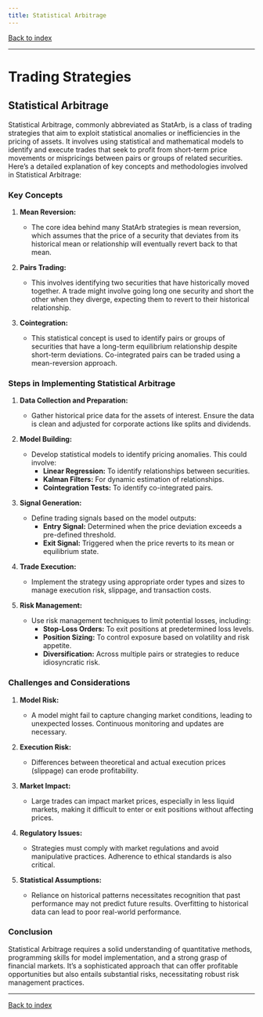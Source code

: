 ```yaml
---
title: Statistical Arbitrage
---
```


[Back to index](index.html)

---
# Trading Strategies
## Statistical Arbitrage

Statistical Arbitrage, commonly abbreviated as StatArb, is a class of trading strategies that aim to exploit statistical anomalies or inefficiencies in the pricing of assets. It involves using statistical and mathematical models to identify and execute trades that seek to profit from short-term price movements or mispricings between pairs or groups of related securities. Here’s a detailed explanation of key concepts and methodologies involved in Statistical Arbitrage:

### Key Concepts

1. **Mean Reversion:** 
   - The core idea behind many StatArb strategies is mean reversion, which assumes that the price of a security that deviates from its historical mean or relationship will eventually revert back to that mean.
  
2. **Pairs Trading:**
   - This involves identifying two securities that have historically moved together. A trade might involve going long one security and short the other when they diverge, expecting them to revert to their historical relationship.

3. **Cointegration:**
   - This statistical concept is used to identify pairs or groups of securities that have a long-term equilibrium relationship despite short-term deviations. Co-integrated pairs can be traded using a mean-reversion approach.

### Steps in Implementing Statistical Arbitrage

1. **Data Collection and Preparation:**
   - Gather historical price data for the assets of interest. Ensure the data is clean and adjusted for corporate actions like splits and dividends.

2. **Model Building:**
   - Develop statistical models to identify pricing anomalies. This could involve:
     - **Linear Regression:** To identify relationships between securities.
     - **Kalman Filters:** For dynamic estimation of relationships.
     - **Cointegration Tests:** To identify co-integrated pairs.

3. **Signal Generation:**
   - Define trading signals based on the model outputs:
     - **Entry Signal:** Determined when the price deviation exceeds a pre-defined threshold.
     - **Exit Signal:** Triggered when the price reverts to its mean or equilibrium state.

4. **Trade Execution:**
   - Implement the strategy using appropriate order types and sizes to manage execution risk, slippage, and transaction costs.

5. **Risk Management:**
   - Use risk management techniques to limit potential losses, including:
     - **Stop-Loss Orders:** To exit positions at predetermined loss levels.
     - **Position Sizing:** To control exposure based on volatility and risk appetite.
     - **Diversification:** Across multiple pairs or strategies to reduce idiosyncratic risk.

### Challenges and Considerations

1. **Model Risk:**
   - A model might fail to capture changing market conditions, leading to unexpected losses. Continuous monitoring and updates are necessary.

2. **Execution Risk:**
   - Differences between theoretical and actual execution prices (slippage) can erode profitability.

3. **Market Impact:**
   - Large trades can impact market prices, especially in less liquid markets, making it difficult to enter or exit positions without affecting prices.

4. **Regulatory Issues:**
   - Strategies must comply with market regulations and avoid manipulative practices. Adherence to ethical standards is also critical.

5. **Statistical Assumptions:**
   - Reliance on historical patterns necessitates recognition that past performance may not predict future results. Overfitting to historical data can lead to poor real-world performance.

### Conclusion

Statistical Arbitrage requires a solid understanding of quantitative methods, programming skills for model implementation, and a strong grasp of financial markets. It’s a sophisticated approach that can offer profitable opportunities but also entails substantial risks, necessitating robust risk management practices.

---
[Back to index](index.html)
